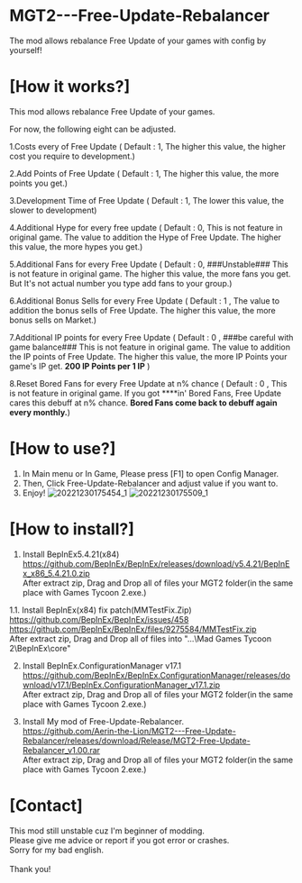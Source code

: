 # MGT2---Free-Update-Rebalancer
The mod allows rebalance  Free Update of your games with config by yourself!

# [How it works?]
This mod allows rebalance Free Update of your games.

For now, the following eight can be adjusted.

1.Costs every of Free Update
 ( Default : 1, The higher this value, the higher cost you require to development.)

2.Add Points of Free Update
( Default : 1, The higher this value, the more points you get.)

3.Development Time of Free Update
 ( Default : 1, The lower this value, the slower to development)

4.Additional Hype for every free update
 ( Default : 0, This is not feature in original game. The value to addition the Hype of Free Update. The higher this value, the more hypes you get.)

5.Additional Fans for every Free Update
 ( Default : 0, ###Unstable### This is not feature in original game. The higher this value, the more fans you get. But It's not actual number you type add fans to your group.)

6.Additional Bonus Sells for every Free Update
( Default : 1 , The value to addition the bonus sells of Free Update. The higher this value, the more bonus sells on Market.)

7.Additional IP points for every Free Update
( Default : 0 , ###be careful with game balance### This is not feature in original game. The value to addition the IP points of Free Update. The higher this value, the more IP Points your game's IP get. **200 IP Points per 1 IP** )

8.Reset Bored Fans for every Free Update at n% chance
( Default : 0 , This is not feature in original game. If you got ****in' Bored Fans, Free Update cares this debuff at n% chance. **Bored Fans come back to debuff again every monthly.**)


# [How to use?]
1. In Main menu or In Game, Please press [F1] to open Config Manager.
2. Then, Click Free-Update-Rebalancer and adjust value if you want to.
3. Enjoy!
![20221230175454_1](https://user-images.githubusercontent.com/96946287/210052477-5a8552e6-6c3a-4cee-a2f8-d73eacdc7da2.jpg)
![20221230175509_1](https://user-images.githubusercontent.com/96946287/210052483-710e4bbb-e24b-4470-ac30-175d47af2c81.jpg)



# [How to install?]
1. Install BepInEx5.4.21(x84)
<br>https://github.com/BepInEx/BepInEx/releases/download/v5.4.21/BepInEx_x86_5.4.21.0.zip
<br>After extract zip, Drag and Drop all of files your MGT2 folder(in the same place with Games Tycoon 2.exe.)

1.1. Install BepInEx(x84) fix patch(MMTestFix.Zip)
<br>https://github.com/BepInEx/BepInEx/issues/458
<br>https://github.com/BepInEx/BepInEx/files/9275584/MMTestFix.zip
<br>After extract zip, Drag and Drop all of files into "...\Mad Games Tycoon 2\BepInEx\core"

2. Install BepInEx.ConfigurationManager v17.1
<br>https://github.com/BepInEx/BepInEx.ConfigurationManager/releases/download/v17.1/BepInEx.ConfigurationManager_v17.1.zip
<br>After extract zip, Drag and Drop all of files your MGT2 folder(in the same place with Games Tycoon 2.exe.)

3. Install My mod of Free-Update-Rebalancer. 
<br>https://github.com/Aerin-the-Lion/MGT2---Free-Update-Rebalancer/releases/download/Release/MGT2-Free-Update-Rebalancer_v1.00.rar
<br>After extract zip, Drag and Drop all of files your MGT2 folder(in the same place with Games Tycoon 2.exe.)

# [Contact]
This mod still unstable cuz I'm beginner of modding.
<br>Please give me advice or report if you got error or crashes.
<br>Sorry for my bad english.
<br>
<br>Thank you!
